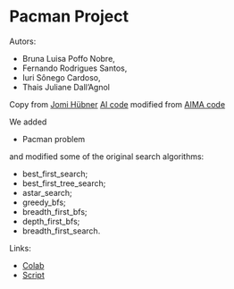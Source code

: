 # Pacman Project
Autors:
- Bruna Luisa Poffo Nobre,
- Fernando Rodrigues Santos,
- Iuri Sônego Cardoso,
- Thais Juliane Dall’Agnol

Copy from [Jomi Hübner](https://jomifred.github.io/ia/) [AI code](https://colab.research.google.com/drive/1tylaeC-A29rvoCU1O7S5E5EAwCT-Zt9N?usp=sharing) modified from [AIMA code](https://github.com/aimacode/aima-python/blob/master/search4e.ipynb)

We added

- Pacman problem

and modified some of the original search algorithms:

- best_first_search;
- best_first_tree_search;
- astar_search;
- greedy_bfs;
- breadth_first_bfs;
- depth_first_bfs;
- breadth_first_search.

Links:
- [Colab](https://colab.research.google.com/drive/1XNOrkf_nB8CULxg-Y7ZWHaXWPHG-zDib#scrollTo=IO4OCrwTspUa)
- [Script](./pacmanSearch.py)
